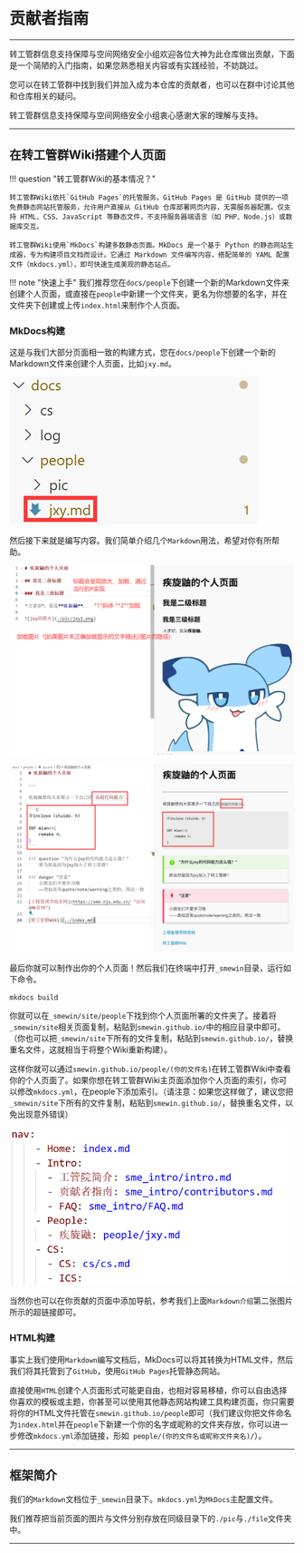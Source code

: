 # 贡献者指南

---

转工管群信息支持保障与空间网络安全小组欢迎各位大神为此仓库做出贡献，下面是一个简陋的入门指南，如果您熟悉相关内容或有实践经验，不妨跳过。

您可以在转工管群中找到我们并加入成为本仓库的贡献者，也可以在群中讨论其他和仓库相关的疑问。

转工管群信息支持保障与空间网络安全小组衷心感谢大家的理解与支持。

---

## 在转工管群Wiki搭建个人页面

!!! question "转工管群Wiki的基本情况？"

    转工管群Wiki依托`GitHub Pages`的托管服务。GitHub Pages 是 GitHub 提供的一项免费静态网站托管服务，允许用户直接从 GitHub 仓库部署网页内容，无需服务器配置。仅支持 HTML、CSS、JavaScript 等静态文件，​不支持服务器端语言​（如 PHP、Node.js）或数据库交互。

    转工管群Wiki使用`MkDocs`构建多数静态页面。MkDocs 是一个基于 ​Python 的静态网站生成器，专为构建项目文档而设计。它通过 ​Markdown 文件编写内容，搭配简单的 ​YAML 配置文件​（mkdocs.yml），即可快速生成美观的静态站点。

!!! note "快速上手"
    我们推荐您在`docs/people`下创建一个新的Markdown文件来创建个人页面，或直接在`people`中新建一个文件夹，更名为你想要的名字，并在文件夹下创建或上传`index.html`来制作个人页面。

### MkDocs构建

这是与我们大部分页面相一致的构建方式，您在`docs/people`下创建一个新的Markdown文件来创建个人页面，比如`jxy.md`。

![新建文件](./pic/con_mk01.png)

然后接下来就是编写内容。我们简单介绍几个`Markdown`用法，希望对你有所帮助。

![编写内容](./pic/con_mk02.png)

![编写内容2](./pic/con_mk03.png)

最后你就可以制作出你的个人页面！然后我们在终端中打开`_smewin`目录，运行如下命令。

```
mkdocs build
```

你就可以在`_smewin/site/people`下找到你个人页面所署的文件夹了。接着将`_smewin/site`相关页面复制，粘贴到`smewin.github.io/`中的相应目录中即可。（你也可以把`_smewin/site`下所有的文件复制，粘贴到`smewin.github.io/`，替换重名文件，这就相当于将整个Wiki重新构建）。

这样你就可以通过`smewin.github.io/people/(你的文件名)`在转工管群Wiki中查看你的个人页面了。如果你想在转工管群Wiki主页面添加你个人页面的索引，你可以修改`mkdocs.yml`，在people下添加索引。（请注意：如果您这样做了，建议您把`_smewin/site`下所有的文件复制，粘贴到`smewin.github.io/`，替换重名文件，以免出现意外错误）

![mkdocs.yml](./pic/con_mk04.png)

当然你也可以在你贡献的页面中添加导航，参考我们上面`Markdown介绍`第二张图片所示的超链接即可。

### HTML构建

事实上我们使用`Markdown`编写文档后，MkDocs可以将其转换为HTML文件，然后我们将其托管到了`GitHub`，使用`GitHub Pages`托管静态网站。

直接使用`HTML`创建个人页面形式可能更自由，也相对容易移植，你可以自由选择你喜欢的模板或主题，你甚至可以使用其他静态网站构建工具构建页面，你只需要将你的HTML文件托管在`smewin.github.io/people`即可（我们建议你把文件命名为`index.html`并在`people`下新建一个你的名字或昵称的文件夹存放，你可以进一步修改`mkdocs.yml`添加链接，形如` people/(你的文件名或昵称文件夹名)/`）。

---

## 框架简介

我们的`Markdown`文档位于`_smewin`目录下。`mkdocs.yml`为`MkDocs`主配置文件。

我们推荐把当前页面的图片与文件分别存放在同级目录下的`./pic`与`./file`文件夹中。

---

